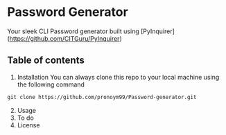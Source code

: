 # Password Generator
Your sleek CLI Password generator built using [PyInquirer] (https://github.com/CITGuru/PyInquirer)

## Table of contents ##
1. Installation
You can always clone this repo to your local machine using the following command
```markdown
git clone https://github.com/pronoym99/Password-generator.git
```
2. Usage
3. To do
4. License
